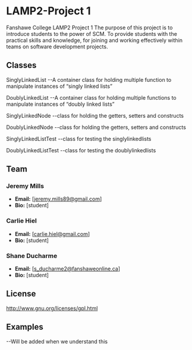 ﻿LAMP2-Project 1
==================

Fanshawe College LAMP2 Project 1
The purpose of this project is to introduce students to the power of SCM. 
To provide students with the practical skills and knowledge, for joining and 
working effectively within teams on software development projects.


## Classes

SinglyLinkedList
--A container class for holding multiple function to manipulate instances of “singly linked lists”

DoublyLinkedList
--A container class for holding multiple functions to manipulate instances of “doubly linked lists”

SinglyLinkedNode
--class for holding the getters, setters and constructs

DoublyLinkedNode
--class for holding the getters, setters and constructs

SinglyLinkedListTest
--class for testing the singlylinkedlists

DoublyLinkedListTest
--class for testing the doublylinkedlists


## Team
### Jeremy Mills
* **Email:** [jeremy.mills89@gmail.com]
* **Bio:** [student]

### Carlie Hiel
* **Email:** [carlie.hiel@gmail.com]
* **Bio:** [student]

### Shane Ducharme
* **Email:** [s_ducharme2@fanshaweonline.ca]
* **Bio:** [student]

## License
http://www.gnu.org/licenses/gpl.html

## Examples
--Will be added when we understand this
